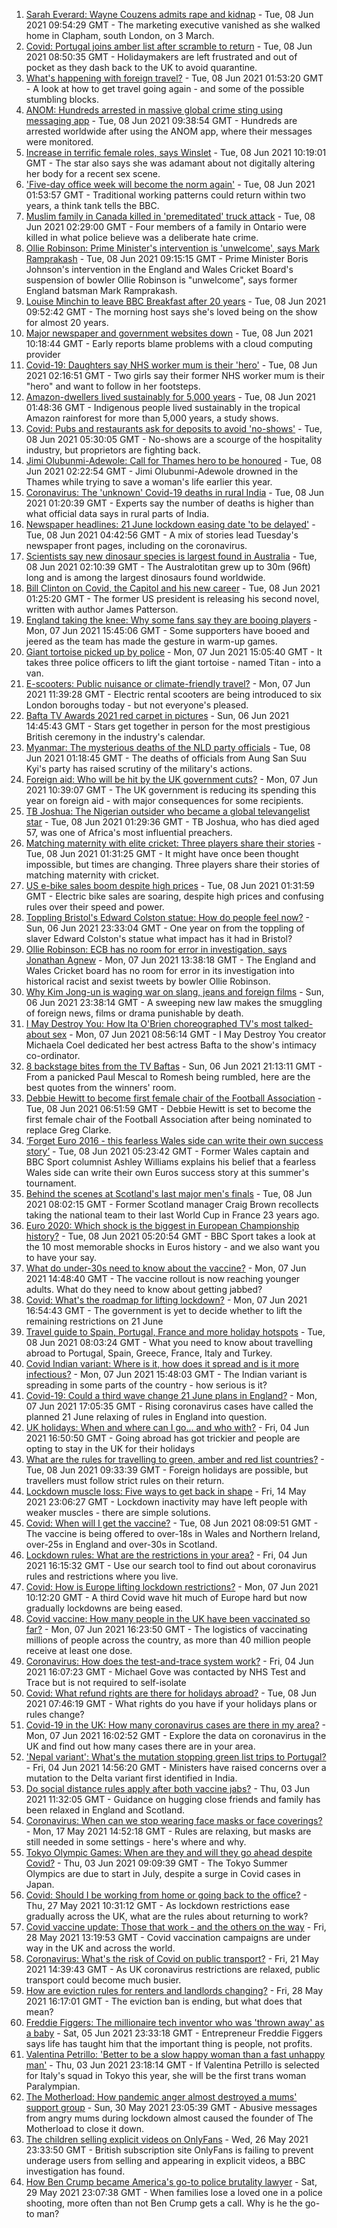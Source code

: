 1. [Sarah Everard: Wayne Couzens admits rape and kidnap](https://www.bbc.co.uk/news/uk-england-57399170) - Tue, 08 Jun 2021 09:54:29 GMT - The marketing executive vanished as she walked home in Clapham, south London, on 3 March.
2. [Covid: Portugal joins amber list after scramble to return](https://www.bbc.co.uk/news/uk-57393931) - Tue, 08 Jun 2021 08:50:35 GMT - Holidaymakers are left frustrated and out of pocket as they dash back to the UK to avoid quarantine.
3. [What's happening with foreign travel?](https://www.bbc.co.uk/news/business-57394810) - Tue, 08 Jun 2021 01:53:20 GMT - A look at how to get travel going again - and some of the possible stumbling blocks.
4. [ANOM: Hundreds arrested in massive global crime sting using messaging app](https://www.bbc.co.uk/news/world-57394831) - Tue, 08 Jun 2021 09:38:54 GMT - Hundreds are arrested worldwide after using the ANOM app, where their messages were monitored.
5. [Increase in terrific female roles, says Winslet](https://www.bbc.co.uk/news/entertainment-arts-57397502) - Tue, 08 Jun 2021 10:19:01 GMT - The star also says she was adamant about not digitally altering her body for a recent sex scene.
6. ['Five-day office week will become the norm again'](https://www.bbc.co.uk/news/business-57339105) - Tue, 08 Jun 2021 01:53:57 GMT - Traditional working patterns could return within two years, a think tank tells the BBC.
7. [Muslim family in Canada killed in 'premeditated' truck attack](https://www.bbc.co.uk/news/world-us-canada-57390398) - Tue, 08 Jun 2021 02:29:00 GMT - Four members of a family in Ontario were killed in what police believe was a deliberate hate crime.
8. [Ollie Robinson: Prime Minister's intervention is 'unwelcome', says Mark Ramprakash](https://www.bbc.co.uk/sport/cricket/57398052) - Tue, 08 Jun 2021 09:15:15 GMT - Prime Minister Boris Johnson's intervention in the England and Wales Cricket Board's suspension of bowler Ollie Robinson is "unwelcome", says former England batsman Mark Ramprakash.
9. [Louise Minchin to leave BBC Breakfast after 20 years](https://www.bbc.co.uk/news/entertainment-arts-57397820) - Tue, 08 Jun 2021 09:52:42 GMT - The morning host says she's loved being on the show for almost 20 years.
10. [Major newspaper and government websites down](https://www.bbc.co.uk/news/technology-57399628) - Tue, 08 Jun 2021 10:18:44 GMT - Early reports blame problems with a cloud computing provider
11. [Covid-19: Daughters say NHS worker mum is their 'hero'](https://www.bbc.co.uk/news/uk-england-cambridgeshire-57358672) - Tue, 08 Jun 2021 02:16:51 GMT - Two girls say their former NHS worker mum is their "hero" and want to follow in her footsteps.
12. [Amazon-dwellers lived sustainably for 5,000 years](https://www.bbc.co.uk/news/science-environment-57388939) - Tue, 08 Jun 2021 01:48:36 GMT - Indigenous people lived sustainably in the tropical Amazon rainforest for more than 5,000 years, a study shows.
13. [Covid: Pubs and restaurants ask for deposits to avoid 'no-shows'](https://www.bbc.co.uk/news/uk-england-suffolk-57384595) - Tue, 08 Jun 2021 05:30:05 GMT - No-shows are a scourge of the hospitality industry, but proprietors are fighting back.
14. [Jimi Olubunmi-Adewole: Call for Thames hero to be honoured](https://www.bbc.co.uk/news/uk-57392794) - Tue, 08 Jun 2021 02:22:54 GMT - Jimi Olubunmi-Adewole drowned in the Thames while trying to save a woman's life earlier this year.
15. [Coronavirus: The 'unknown' Covid-19 deaths in rural India](https://www.bbc.co.uk/news/world-asia-india-57383131) - Tue, 08 Jun 2021 01:20:39 GMT - Experts say the number of deaths is higher than what official data says in rural parts of India.
16. [Newspaper headlines: 21 June lockdown easing date 'to be delayed'](https://www.bbc.co.uk/news/blogs-the-papers-57394251) - Tue, 08 Jun 2021 04:42:56 GMT - A mix of stories lead Tuesday's newspaper front pages, including on the coronavirus.
17. [Scientists say new dinosaur species is largest found in Australia](https://www.bbc.co.uk/news/world-australia-57394830) - Tue, 08 Jun 2021 02:10:39 GMT - The Australotitan grew up to 30m (96ft) long and is among the largest dinosaurs found worldwide.
18. [Bill Clinton on Covid, the Capitol and his new career](https://www.bbc.co.uk/news/entertainment-arts-57386306) - Tue, 08 Jun 2021 01:25:20 GMT - The former US president is releasing his second novel, written with author James Patterson.
19. [England taking the knee: Why some fans say they are booing players](https://www.bbc.co.uk/news/newsbeat-57382945) - Mon, 07 Jun 2021 15:45:06 GMT - Some supporters have booed and jeered as the team has made the gesture in warm-up games.
20. [Giant tortoise picked up by police](https://www.bbc.co.uk/news/uk-england-suffolk-57382810) - Mon, 07 Jun 2021 15:05:40 GMT - It takes three police officers to lift the giant tortoise - named Titan - into a van.
21. [E-scooters: Public nuisance or climate-friendly travel?](https://www.bbc.co.uk/news/uk-57385757) - Mon, 07 Jun 2021 11:39:28 GMT - Electric rental scooters are being introduced to six London boroughs today - but not everyone's pleased.
22. [Bafta TV Awards 2021 red carpet in pictures](https://www.bbc.co.uk/news/entertainment-arts-57376490) - Sun, 06 Jun 2021 14:45:43 GMT - Stars get together in person for the most prestigious British ceremony in the industry's calendar.
23. [Myanmar: The mysterious deaths of the NLD party officials](https://www.bbc.co.uk/news/world-asia-57380237) - Tue, 08 Jun 2021 01:18:45 GMT - The deaths of officials from Aung San Suu Kyi's party has raised scrutiny of the military's actions.
24. [Foreign aid: Who will be hit by the UK government cuts?](https://www.bbc.co.uk/news/57362816) - Mon, 07 Jun 2021 10:39:07 GMT - The UK government is reducing its spending this year on foreign aid - with major consequences for some recipients.
25. [TB Joshua: The Nigerian outsider who became a global televangelist star](https://www.bbc.co.uk/news/world-africa-57388592) - Tue, 08 Jun 2021 01:29:36 GMT - TB Joshua, who has died aged 57, was one of Africa's most influential preachers.
26. [Matching maternity with elite cricket: Three players share their stories](https://www.bbc.co.uk/sport/cricket/57342914) - Tue, 08 Jun 2021 01:31:25 GMT - It might have once been thought impossible, but times are changing. Three players share their stories of matching maternity with cricket.
27. [US e-bike sales boom despite high prices](https://www.bbc.co.uk/news/business-57279844) - Tue, 08 Jun 2021 01:31:59 GMT - Electric bike sales are soaring, despite high prices and confusing rules over their speed and power.
28. [Toppling Bristol's Edward Colston statue: How do people feel now?](https://www.bbc.co.uk/news/uk-england-bristol-57337123) - Sun, 06 Jun 2021 23:33:04 GMT - One year on from the toppling of slaver Edward Colston's statue what impact has it had in Bristol?
29. [Ollie Robinson: ECB has no room for error in investigation, says Jonathan Agnew](https://www.bbc.co.uk/sport/cricket/57387781) - Mon, 07 Jun 2021 13:38:18 GMT - The England and Wales Cricket board has no room for error in its investigation into historical racist and sexist tweets by bowler Ollie Robinson.
30. [Why Kim Jong-un is waging war on slang, jeans and foreign films](https://www.bbc.co.uk/news/world-asia-57225936) - Sun, 06 Jun 2021 23:38:14 GMT - A sweeping new law makes the smuggling of foreign news, films or drama punishable by death.
31. [I May Destroy You: How Ita O'Brien choreographed TV's most talked-about sex](https://www.bbc.co.uk/news/newsbeat-53350245) - Mon, 07 Jun 2021 08:56:14 GMT - I May Destroy You creator Michaela Coel dedicated her best actress Bafta to the show's intimacy co-ordinator.
32. [8 backstage bites from the TV Baftas](https://www.bbc.co.uk/news/entertainment-arts-57376765) - Sun, 06 Jun 2021 21:13:11 GMT - From a panicked Paul Mescal to Romesh being rumbled, here are the best quotes from the winners' room.
33. [Debbie Hewitt to become first female chair of the Football Association](https://www.bbc.co.uk/sport/football/57396152) - Tue, 08 Jun 2021 06:51:59 GMT - Debbie Hewitt is set to become the first female chair of the Football Association after being nominated to replace Greg Clarke.
34. [‘Forget Euro 2016 - this fearless Wales side can write their own success story’](https://www.bbc.co.uk/sport/football/57351398) - Tue, 08 Jun 2021 05:23:42 GMT - Former Wales captain and BBC Sport columnist Ashley Williams explains his belief that a fearless Wales side can write their own Euros success story at this summer's tournament.
35. [Behind the scenes at Scotland's last major men's finals](https://www.bbc.co.uk/sport/football/53109887) - Tue, 08 Jun 2021 08:02:15 GMT - Former Scotland manager Craig Brown recollects taking the national team to their last World Cup in France 23 years ago.
36. [Euro 2020: Which shock is the biggest in European Championship history?](https://www.bbc.co.uk/sport/football/57000071) - Tue, 08 Jun 2021 05:20:54 GMT - BBC Sport takes a look at the 10 most memorable shocks in Euros history - and we also want you to have your say.
37. [What do under-30s need to know about the vaccine?](https://www.bbc.co.uk/news/health-57273875) - Mon, 07 Jun 2021 14:48:40 GMT - The vaccine rollout is now reaching younger adults. What do they need to know about getting jabbed?
38. [Covid: What's the roadmap for lifting lockdown?](https://www.bbc.co.uk/news/explainers-52530518) - Mon, 07 Jun 2021 16:54:43 GMT - The government is yet to decide whether to lift the remaining restrictions on 21 June
39. [Travel guide to Spain, Portugal, France and more holiday hotspots](https://www.bbc.co.uk/news/explainers-56997931) - Tue, 08 Jun 2021 08:03:24 GMT - What you need to know about travelling abroad to Portugal, Spain, Greece, France, Italy and Turkey.
40. [Covid Indian variant: Where is it, how does it spread and is it more infectious?](https://www.bbc.co.uk/news/health-57157496) - Mon, 07 Jun 2021 15:48:03 GMT - The Indian variant is spreading in some parts of the country - how serious is it?
41. [Covid-19: Could a third wave change 21 June plans in England?](https://www.bbc.co.uk/news/health-57328469) - Mon, 07 Jun 2021 17:05:35 GMT - Rising coronavirus cases have called the planned 21 June relaxing of rules in England into question.
42. [UK holidays: When and where can I go... and who with?](https://www.bbc.co.uk/news/explainers-52646738) - Fri, 04 Jun 2021 16:50:50 GMT - Going abroad has got trickier and people are opting to stay in the UK for their holidays
43. [What are the rules for travelling to green, amber and red list countries?](https://www.bbc.co.uk/news/explainers-52544307) - Tue, 08 Jun 2021 09:33:39 GMT - Foreign holidays are possible, but travellers must follow strict rules on their return.
44. [Lockdown muscle loss: Five ways to get back in shape](https://www.bbc.co.uk/news/uk-56887390) - Fri, 14 May 2021 23:06:27 GMT - Lockdown inactivity may have left people with weaker muscles - there are simple solutions.
45. [Covid: When will I get the vaccine?](https://www.bbc.co.uk/news/health-55045639) - Tue, 08 Jun 2021 08:09:51 GMT - The vaccine is being offered to over-18s in Wales and Northern Ireland, over-25s in England and over-30s in Scotland.
46. [Lockdown rules: What are the restrictions in your area?](https://www.bbc.co.uk/news/uk-54373904) - Fri, 04 Jun 2021 16:15:32 GMT - Use our search tool to find out about coronavirus rules and restrictions where you live.
47. [Covid: How is Europe lifting lockdown restrictions?](https://www.bbc.co.uk/news/explainers-53640249) - Mon, 07 Jun 2021 10:12:20 GMT - A third Covid wave hit much of Europe hard but now gradually lockdowns are being eased.
48. [Covid vaccine: How many people in the UK have been vaccinated so far?](https://www.bbc.co.uk/news/health-55274833) - Mon, 07 Jun 2021 16:23:50 GMT - The logistics of vaccinating millions of people across the country, as more than 40 million people receive at least one dose.
49. [Coronavirus: How does the test-and-trace system work?](https://www.bbc.co.uk/news/explainers-52442754) - Fri, 04 Jun 2021 16:07:23 GMT - Michael Gove was contacted by NHS Test and Trace but is not required to self-isolate
50. [Covid: What refund rights are there for holidays abroad?](https://www.bbc.co.uk/news/business-51615412) - Tue, 08 Jun 2021 07:46:19 GMT - What rights do you have if your holidays plans or rules change?
51. [Covid-19 in the UK: How many coronavirus cases are there in my area?](https://www.bbc.co.uk/news/uk-51768274) - Mon, 07 Jun 2021 16:02:52 GMT - Explore the data on coronavirus in the UK and find out how many cases there are in your area.
52. ['Nepal variant': What's the mutation stopping green list trips to Portugal?](https://www.bbc.co.uk/news/health-57356109) - Fri, 04 Jun 2021 14:56:20 GMT - Ministers have raised concerns over a mutation to the Delta variant first identified in India.
53. [Do social distance rules apply after both vaccine jabs?](https://www.bbc.co.uk/news/uk-51506729) - Thu, 03 Jun 2021 11:32:05 GMT - Guidance on hugging close friends and family has been relaxed in England and Scotland.
54. [Coronavirus: When can we stop wearing face masks or face coverings?](https://www.bbc.co.uk/news/health-51205344) - Mon, 17 May 2021 14:52:18 GMT - Rules are relaxing, but masks are still needed in some settings - here's where and why.
55. [Tokyo Olympic Games: When are they and will they go ahead despite Covid?](https://www.bbc.co.uk/news/world-asia-57240044) - Thu, 03 Jun 2021 09:09:39 GMT - The Tokyo Summer Olympics are due to start in July, despite a surge in Covid cases in Japan.
56. [Covid: Should I be working from home or going back to the office?](https://www.bbc.co.uk/news/business-52567567) - Thu, 27 May 2021 10:31:12 GMT - As lockdown restrictions ease gradually across the UK, what are the rules about returning to work?
57. [Covid vaccine update: Those that work - and the others on the way](https://www.bbc.co.uk/news/health-51665497) - Fri, 28 May 2021 13:19:53 GMT - Covid vaccination campaigns are under way in the UK and across the world.
58. [Coronavirus: What's the risk of Covid on public transport?](https://www.bbc.co.uk/news/health-51736185) - Fri, 21 May 2021 14:39:43 GMT - As UK coronavirus restrictions are relaxed, public transport could become much busier.
59. [How are eviction rules for renters and landlords changing?](https://www.bbc.co.uk/news/explainers-53860154) - Fri, 28 May 2021 16:17:01 GMT - The eviction ban is ending, but what does that mean?
60. [Freddie Figgers: The millionaire tech inventor who was 'thrown away' as a baby](https://www.bbc.co.uk/news/stories-57081087) - Sat, 05 Jun 2021 23:33:18 GMT - Entrepreneur Freddie Figgers says life has taught him that the important thing is people, not profits.
61. [Valentina Petrillo: 'Better to be a slow happy woman than a fast unhappy man'](https://www.bbc.co.uk/news/stories-57338207) - Thu, 03 Jun 2021 23:18:14 GMT - If Valentina Petrillo is selected for Italy's squad in Tokyo this year, she will be the first trans woman Paralympian.
62. [The Motherload: How pandemic anger almost destroyed a mums' support group](https://www.bbc.co.uk/news/stories-57285368) - Sun, 30 May 2021 23:05:39 GMT - Abusive messages from angry mums during lockdown almost caused the founder of The Motherload to close it down.
63. [The children selling explicit videos on OnlyFans](https://www.bbc.co.uk/news/uk-57255983) - Wed, 26 May 2021 23:33:50 GMT - British subscription site OnlyFans is failing to prevent underage users from selling and appearing in explicit videos, a BBC investigation has found.
64. [How Ben Crump became America's go-to police brutality lawyer](https://www.bbc.co.uk/news/world-us-canada-57038162) - Sat, 29 May 2021 23:07:38 GMT - When families lose a loved one in a police shooting, more often than not Ben Crump gets a call. Why is he the go-to man?
